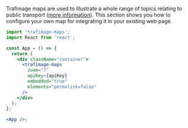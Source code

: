 Trafimage maps are used to illustrate a whole range of topics relating to public transport ([more information](http://trafimage.ch/)).
This section shows you how to configure your own map for integrating it in your existing web page.

```jsx
import 'trafimage-maps';
import React from 'react';

const App = () => {
  return (
    <div className="container">
      <trafimage-maps
        zoom="7"
        apiKey={apiKey}
        embedded="true"
        elements="permalink=false"
      />
    </div>
  );
};

<App />;
```
